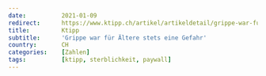 ```yaml
---
date:          2021-01-09
redirect:      https://www.ktipp.ch/artikel/artikeldetail/grippe-war-fuer-aeltere-stets-eine-gefahr/
title:         Ktipp
subtitle:      'Grippe war für Ältere stets eine Gefahr'
country:       CH
categories:    [Zahlen]
tags:          [ktipp, sterblichkeit, paywall]
---
```


